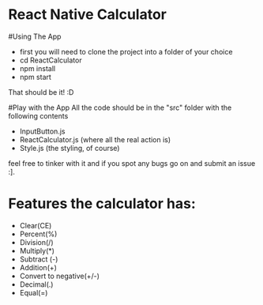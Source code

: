 # React Native Calculator

#Using The App
- first you will need to clone the project into a folder of your choice
- cd ReactCalculator
- npm install
- npm start

That should be it! :D

#Play with the App
All the code should be in the "src" folder with the following contents
- InputButton.js
- ReactCalculator.js (where all the real action is)
- Style.js (the styling, of course)

feel free to tinker with it and if you spot any bugs go on and submit an issue :].

# Features the calculator has:
- Clear(CE)
- Percent(%)
- Division(/)
- Multiply(*)
- Subtract (-)
- Addition(+)
- Convert to negative(+/-)
- Decimal(.)
- Equal(=)
